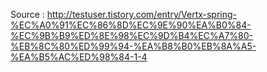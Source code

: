  Source : http://testuser.tistory.com/entry/Vertx-spring-%EC%A0%91%EC%86%8D%EC%9E%90%EA%B0%84-%EC%9B%B9%ED%8E%98%EC%9D%B4%EC%A7%80-%EB%8C%80%ED%99%94-%EA%B8%B0%EB%8A%A5-%EA%B5%AC%ED%98%84-1-4
